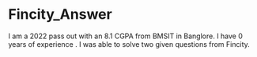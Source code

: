 # Fincity_Answer
I am a 2022 pass out with an 8.1 CGPA from BMSIT in Banglore. I have 0 years of experience . I was able to solve two given questions from Fincity.
